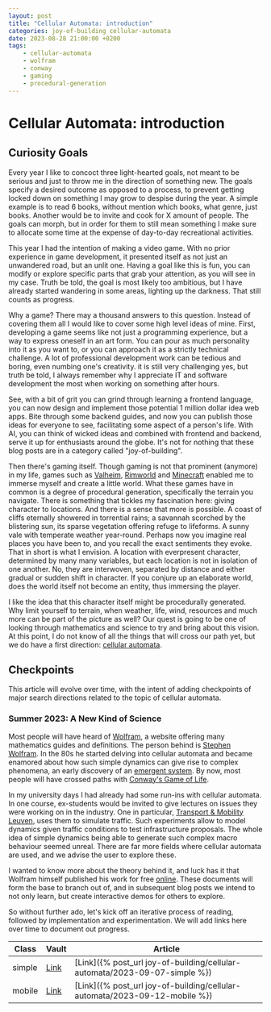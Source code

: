 ```yaml
---
layout: post
title: "Cellular Automata: introduction"
categories: joy-of-building cellular-automata
date: 2023-08-28 21:00:00 +0200
tags:
    - cellular-automata
    - wolfram
    - conway
    - gaming
    - procedural-generation
---
```


# Cellular Automata: introduction

## Curiosity Goals

Every year I like to concoct three light-hearted goals, not meant to be serious and just to throw me in the direction of something new. The goals specify a desired outcome as opposed to a process, to prevent getting locked down on something I may grow to despise during the year. A simple example is to read 6 books, without mention which books, what genre, just books. Another would be to invite and cook for X amount of people. The goals can morph, but in order for them to still mean something I make sure to allocate some time at the expense of day-to-day recreational activities.

This year I had the intention of making a video game. With no prior experience in game development, it presented itself as not just an unwandered road, but an unlit one. Having a goal like this is fun, you can modify or explore specific parts that grab your attention, as you will see in my case. Truth be told, the goal is most likely too ambitious, but I have already started wandering in some areas, lighting up the darkness. That still counts as progress.

Why a game? There may a thousand answers to this question. Instead of covering them all I would like to cover some high level ideas of mine. First, developing a game seems like not just a programming experience, but a way to express oneself in an art form. You can pour as much personality into it as you want to, or you can approach it as a strictly technical challenge. A lot of professional development work can be tedious and boring, even numbing one's creativity. it is still very challenging yes, but truth be told, I always remember why I appreciate IT and software development the most when working on something after hours.

See, with a bit of grit you can grind through learning a frontend language, you can now design and implement those potential 1 million dollar idea web apps. Bite through some backend guides, and now you can publish those ideas for everyone to see, facilitating some aspect of a person's life. With AI, you can think of wicked ideas and combined with frontend and backend, serve it up for enthusiasts around the globe. It's not for nothing that these blog posts are in a category called "joy-of-building".

Then there's gaming itself. Though gaming is not that prominent (anymore) in my life, games such as [Valheim](https://www.valheimgame.com/), [Rimworld](https://rimworldgame.com/) and [Minecraft](https://www.minecraft.net/en-us) enabled me to immerse myself and create a little world. What these games have in common is a degree of procedural generation, specifically the terrain you navigate. There is something that tickles my fascination here: giving character to locations. And there is a sense that more is possible. A coast of cliffs eternally showered in torrential rains; a savannah scorched by the blistering sun, its sparse vegetation offering refuge to lifeforms. A sunny vale with temperate weather year-round. Perhaps now you imagine real places you have been to, and you recall the exact sentiments they evoke. That in short is what I envision. A location with everpresent character, determined by many many variables, but each location is not in isolation of one another. No, they are interwoven, separated by distance and either gradual or sudden shift in character. If you conjure up an elaborate world, does the world itself not become an entity, thus immersing the player.

I like the idea that this character itself might be procedurally generated. Why limit yourself to terrain, when weather, life, wind, resources and much more can be part of the picture as well? Our quest is going to be one of looking through mathematics and science to try and bring about this vision. At this point, I do not know of all the things that will cross our path yet, but we do have a first direction: [cellular automata](https://en.wikipedia.org/wiki/Cellular_automaton).

## Checkpoints

This article will evolve over time, with the intent of adding checkpoints of major search directions related to the topic of cellular automata.

### Summer 2023: A New Kind of Science

Most people will have heard of [Wolfram](https://www.wolfram.com/), a website offering many mathematics guides and definitions. The person behind is [Stephen Wolfram](https://nl.wikipedia.org/wiki/Stephen_Wolfram). In the 80s he started delving into cellular automata and became enamored about how such simple dynamics can give rise to complex phenomena, an early discovery of an [emergent system](https://en.wikipedia.org/wiki/Emergence). By now, most people will have crossed paths with [Conway's Game of Life](https://en.wikipedia.org/wiki/Conway%27s_Game_of_Life).

In my university days I had already had some run-ins with cellular automata. In one course, ex-students would be invited to give lectures on issues they were working on in the industry. One in particular, [Transport & Mobility Leuven](https://www.tmleuven.be/nl/person/sven-maerivoet), uses them to simulate traffic. Such experiments allow to model dynamics given traffic conditions to test infrastructure proposals. The whole idea of simple dynamics being able to generate such complex macro behaviour seemed unreal. There are far more fields where cellular automata are used, and we advise the user to explore these.

I wanted to know more about the theory behind it, and luck has it that Wolfram himself published his work for free [online](https://www.wolframscience.com/nks/). These documents will form the base to branch out of, and in subsequent blog posts we intend to not only learn, but create interactive demos for others to explore.

So without further ado, let's kick off an iterative process of reading, followed by implementation and experimentation. We will add links here over time to document out progress.

| Class | Vault | Article |
|-------|-------|---------|
| simple | [Link](https://vault.dev.brainfartlab.com/cellular-automata/nks/simple/) | [Link]({% post_url joy-of-building/cellular-automata/2023-09-07-simple %}) |
| mobile | [Link](https://vault.dev.brainfartlab.com/cellular-automata/nks/mobile/) | [Link]({% post_url joy-of-building/cellular-automata/2023-09-12-mobile %})|
